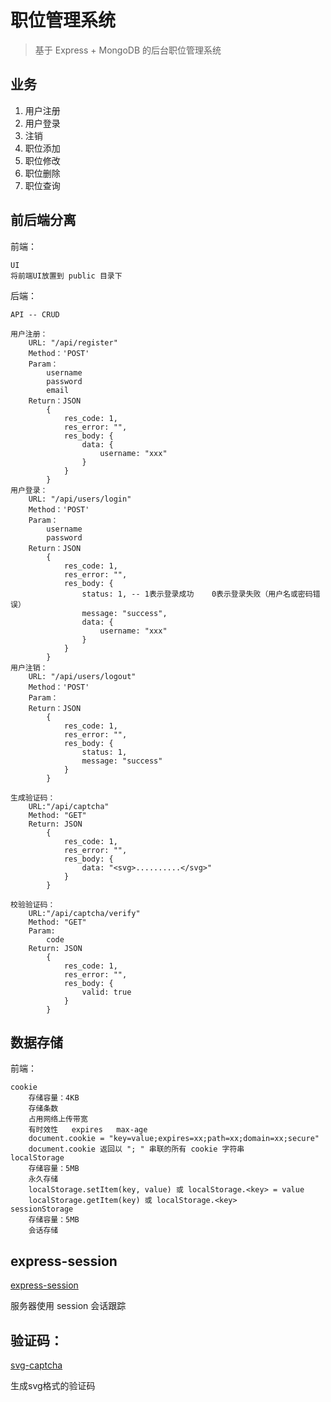 # 职位管理系统

> 基于 Express + MongoDB 的后台职位管理系统

## 业务

1. 用户注册
2. 用户登录
3. 注销
4. 职位添加
5. 职位修改
6. 职位删除
7. 职位查询

## 前后端分离

前端：

	UI
	将前端UI放置到 public 目录下

后端：

	API -- CRUD

	用户注册：
		URL: "/api/register"
		Method：'POST'
		Param：
			username
			password
			email
		Return：JSON
			{
				res_code: 1,
				res_error: "",
				res_body: {
					data: {
						username: "xxx"
					}
				}
			}
	用户登录：
		URL: "/api/users/login"
		Method：'POST'
		Param：
			username
			password
		Return：JSON
			{
				res_code: 1,
				res_error: "",
				res_body: {
					status: 1, -- 1表示登录成功    0表示登录失败（用户名或密码错误）
					message: "success",
					data: {
						username: "xxx"
					}
				}
			}
	用户注销：
		URL: "/api/users/logout"
		Method：'POST'
		Param：
		Return：JSON
			{
				res_code: 1,
				res_error: "",
				res_body: {
					status: 1,
					message: "success"
				}
			}

	生成验证码：
		URL:"/api/captcha"
		Method: "GET"
		Return: JSON
			{
				res_code: 1,
				res_error: "",
				res_body: {
					data: "<svg>..........</svg>"
				}
			}

	校验验证码：
		URL:"/api/captcha/verify"
		Method: "GET"
		Param:
			code
		Return: JSON
			{
				res_code: 1,
				res_error: "",
				res_body: {
					valid: true
				}
			}

## 数据存储

前端：

	cookie
		存储容量：4KB
		存储条数
		占用网络上传带宽
		有时效性   expires   max-age
		document.cookie = "key=value;expires=xx;path=xx;domain=xx;secure"
		document.cookie 返回以 "; " 串联的所有 cookie 字符串
	localStorage
		存储容量：5MB
		永久存储
		localStorage.setItem(key, value) 或 localStorage.<key> = value
		localStorage.getItem(key) 或 localStorage.<key>
	sessionStorage
		存储容量：5MB
		会话存储

## express-session

[express-session](https://www.npmjs.com/package/express-session)

服务器使用 session 会话跟踪

## 验证码：

[svg-captcha](https://www.npmjs.com/package/svg-captcha)

生成svg格式的验证码